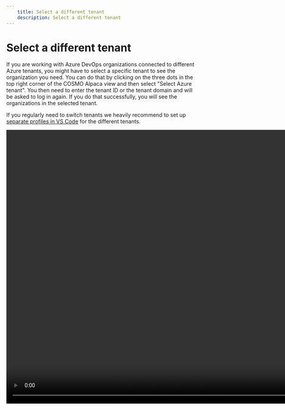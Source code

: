 ```yaml
---
    title: Select a different tenant
    description: Select a different tenant
---
```


# Select a different tenant

If you are working with Azure DevOps organizations connected to different Azure tenants, you might have to select a specific tenant to see the organization you need. You can do that by clicking on the three dots in the top right corner of the COSMO Alpaca view and then select "Select Azure tenant". You then need to enter the tenant ID or the tenant domain and will be asked to log in again. If you do that successfully, you will see the organizations in the selected tenant.

If you regularly need to switch tenants we heavily recommend to set up [separate profiles in VS Code](https://code.visualstudio.com/docs/editor/profiles) for the different tenants.

<video width="1280px" height="720px" controls>
  <source src="../media/vsc-extension-tenant.mp4" type="video/mp4">
  Your browser does not support the video tag.
</video>
